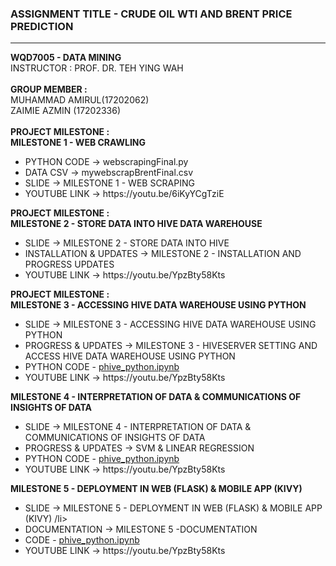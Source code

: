 <H3>ASSIGNMENT TITLE - CRUDE OIL WTI AND BRENT PRICE PREDICTION</H3>
<HR>
<B>WQD7005 - DATA MINING</B>
<BR>
INSTRUCTOR : PROF. DR. TEH YING WAH
<BR><BR>
<B>GROUP MEMBER :</B>
<BR>
MUHAMMAD AMIRUL(17202062)
<BR>
ZAIMIE AZMIN (17202336) 
<BR><BR>
<B>PROJECT MILESTONE :</B></BR>
<B>MILESTONE 1 - WEB CRAWLING</B>
  <ul>
  <li>PYTHON CODE -> webscrapingFinal.py</li>
  <li>DATA CSV -> mywebscrapBrentFinal.csv</li>
  <li>SLIDE -> MILESTONE 1 - WEB SCRAPING</li>
  <li>YOUTUBE LINK -> https://youtu.be/6iKyYCgTziE</li>
  </ul>
<B>PROJECT MILESTONE :</B></BR>
<B>MILESTONE 2 - STORE DATA INTO HIVE DATA WAREHOUSE</B>
  <ul>
  <li>SLIDE -> MILESTONE 2 - STORE DATA INTO HIVE</li>
  <li>INSTALLATION & UPDATES -> MILESTONE 2 - INSTALLATION AND PROGRESS UPDATES</li>
  <li>YOUTUBE LINK -> https://youtu.be/YpzBty58Kts</li>
  </ul>
  <B>PROJECT MILESTONE :</B></BR>
<B>MILESTONE 3 - ACCESSING HIVE DATA WAREHOUSE USING PYTHON</B>
  <ul>
  <li>SLIDE -> MILESTONE 3 - ACCESSING HIVE DATA WAREHOUSE USING PYTHON</li>
  <li>PROGRESS & UPDATES -> MILESTONE 3 - HIVESERVER SETTING AND ACCESS HIVE DATA WAREHOUSE USING PYTHON</li>
  <li>PYTHON CODE - <a href="https://github.com/MYUMDATASCIENCE/DATAMINING/blob/master/phive_python.ipynb">phive_python.ipynb</a></li>
  <li>YOUTUBE LINK -> https://youtu.be/YpzBty58Kts</li>
  </ul>
<B>MILESTONE 4 - INTERPRETATION OF DATA & COMMUNICATIONS OF INSIGHTS OF DATA</B>
  <ul>
  <li>SLIDE -> MILESTONE 4 - INTERPRETATION OF DATA & COMMUNICATIONS OF INSIGHTS OF DATA</li>
  <li>PROGRESS & UPDATES -> SVM & LINEAR REGRESSION </li>
  <li>PYTHON CODE - <a href="https://github.com/MYUMDATASCIENCE/DATAMINING/blob/master/phive_python.ipynb">phive_python.ipynb</a></li>
  <li>YOUTUBE LINK -> https://youtu.be/YpzBty58Kts</li>
  </ul>
 <B>MILESTONE 5 - DEPLOYMENT IN WEB (FLASK) & MOBILE APP (KIVY) </B>
  <ul>
  <li>SLIDE -> MILESTONE 5 - DEPLOYMENT IN WEB (FLASK) & MOBILE APP (KIVY) /li>
  <li>DOCUMENTATION -> MILESTONE 5 -DOCUMENTATION </li>
  <li>CODE - <a href="https://github.com/MYUMDATASCIENCE/DATAMINING/blob/master/phive_python.ipynb">phive_python.ipynb</a></li>
  <li>YOUTUBE LINK -> https://youtu.be/YpzBty58Kts</li>
  </ul>
  
  
